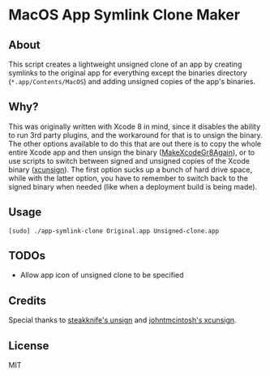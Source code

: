 # MacOS App Symlink Clone Maker

## About

This script creates a lightweight unsigned clone of an app by creating symlinks to the original app for everything except the binaries directory (`*.app/Contents/MacOS`) and adding unsigned copies of the app's binaries.

## Why?

This was originally written with Xcode 8 in mind, since it disables the ability to run 3rd party plugins, and the workaround for that is to unsign the binary. The other options available to do this that are out there is to copy the whole entire Xcode app and then unsign the binary ([MakeXcodeGr8Again](https://github.com/fpg1503/MakeXcodeGr8Again)), or to use scripts to switch between signed and unsigned copies of the Xcode binary ([xcunsign](https://github.com/johntmcintosh/xcunsign)). The first option sucks up a bunch of hard drive space, while with the latter option, you have to remember to switch back to the signed binary when needed (like when a deployment build is being made).

## Usage

    [sudo] ./app-symlink-clone Original.app Unsigned-clone.app

## TODOs

- Allow app icon of unsigned clone to be specified

## Credits

Special thanks to [steakknife's unsign](https://github.com/steakknife/unsign) and [johntmcintosh's xcunsign](https://github.com/johntmcintosh/xcunsign).

## License

MIT
